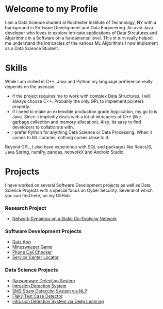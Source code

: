 # Welcome to my Profile

I am a Data Science student at Rochester Institute of Technology, NY with a background in Software Development and Data Engineering. An avid Java developer who loves to explore intricate applications of Data Strcutures and Algorithms in a Software on a fundamental level. This in turn really helped me understand the intricacies of the various ML Algorithms I now implement as a Data Science Student.


# Skills

While I am skilled in C++, Java and Python my language preference really depends on the usecase. 
* If the project requires me to work with complex Data Structures, I will always choose C++. Probably the only GPL to implement pointers properly.
* If I need to make an extensible production grade Application, my go to is Java. Since it implicitly deals with a lot of intricacies of C++ (like garbage collection and memory allocation). Also, its easy to find developers to collaborate with.
* I prefer Python for anything Data Science or Data Processing. When it comes to ML libraries, nothing comes close to it.

Beyond GPL, I also have experience with SQL and packages like ReactJS, Java Spring, numPy, pandas, networkX and Android Studio.

# Projects

I have worked on several Software Development projects as well as Data Science Projects with a special focus on Cyber Security. Several of which you can find here, on my GitHub.

### Research Project
* [Network Dynamics on a Static Co-Evolving Network](https://github.com/sagarswapRIT/Voter-Model)

### Software Development Projects
* [Quiz App](https://github.com/sagarswap/QuizApp)
* [Minesweeper Game](https://github.com/sagarswap/BestGameEverrr)
* [Phone Call Checker](https://github.com/sagarswap/Android-Call-Processing)
* [Service Center Locator](https://github.com/sagarswap/Google-Maps-Project)

### Data Science Projects
* [Ransomware Detection System](https://github.com/sagarswap/selfattack-foracause)
* [Intrusion Detection System](https://github.com/sagarswap/IntrusionDetectionSystem)
* [SMS Spam Detection System via NLP](https://github.com/sagarswap/SMS_Spam_Detector)
* [Flaky Test Case Detector](https://github.com/sagarswap/TestFlakinessDetector)
* [Intrusion Detection System via Deep Leanring](https://github.com/sagarswap/Intrusion-Detection-System_NN)
<!--
**sagarswap/sagarswap** is a ✨ _special_ ✨ repository because its `README.md` (this file) appears on your GitHub profile.

Here are some ideas to get you started:

- 🔭 I’m currently working on ...
- 🌱 I’m currently learning ...
- 👯 I’m looking to collaborate on ...
- 🤔 I’m looking for help with ...
- 💬 Ask me about ...
- 📫 How to reach me: ...
- 😄 Pronouns: ...
- ⚡ Fun fact: ...
-->
